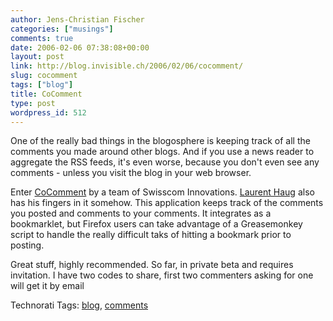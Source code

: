 ```yaml
---
author: Jens-Christian Fischer
categories: ["musings"]
comments: true
date: 2006-02-06 07:38:08+00:00
layout: post
link: http://blog.invisible.ch/2006/02/06/cocomment/
slug: cocomment
tags: ["blog"]
title: CoComment
type: post
wordpress_id: 512
---
```


One of the really bad things in the blogosphere is keeping track of all the comments you made around other blogs. And if you use a news reader to aggregate the RSS feeds, it's even worse, because you don't even see any comments - unless you visit the blog in your web browser.

Enter [CoComment][1] by a team of Swisscom Innovations. [Laurent Haug][2] also has his fingers in it somehow. This application keeps track of the comments you posted and comments to your comments. It integrates as a bookmarklet, but Firefox users can take advantage of a Greasemonkey script to handle the really difficult taks of hitting a bookmark prior to posting.

Great stuff, highly recommended. So far, in private beta and requires invitation. I have two codes to share, first two commenters asking for one will get it by email



[1]: http://www.cocomment.com
[2]: http://www.ballpark.ch


Technorati Tags: [blog](http://www.technorati.com/tag/blog), [comments](http://www.technorati.com/tag/comments)
